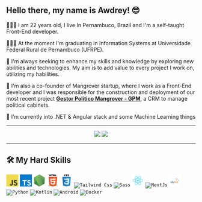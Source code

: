 ## Hello there, my name is <strong>Awdrey!</strong> 😎


👨🏽‍💻 I am 22 years old, I live In Pernambuco, Brazil and I'm a self-taught Front-End developer.

👨🏽‍🎓 At the moment I'm graduating in Information Systems at Universidade Federal Rural de Pernambuco (UFRPE).

🚀 I'm always seeking to enhance my skills and knowledge by exploring new abilities and technologies. My aim is to add value to every project I work on, utilizing my habilities.

🤖 I'm also a co-founder of Mangrover startup, where I work as a Front-End developer and I was responsible for the construction and deployment of our most recent project <a href="https://gpm.mangrover.com.br/login"><strong>Gestor Político Mangrover - GPM</strong></a>, a CRM to manage political cabinets.

🌱 I’m currently into .NET & Angular stack and some Machine Learning things

---

<div align="center">
  <img height="180em" src="https://github-readme-stats.vercel.app/api?username=AwdreyCandido&show_icons=true&theme=transparent&include_all_commits=true&count_private=true"/>
  <img height="180em" src="https://github-readme-stats.vercel.app/api/top-langs/?username=AwdreyCandido&layout=compact&langs_count=7&theme=transparent"/>
</div>

---

## 🛠️ My Hard Skills

<code><img height="32" src="https://raw.githubusercontent.com/github/explore/80688e429a7d4ef2fca1e82350fe8e3517d3494d/topics/javascript/javascript.png" alt="Javascript"/></code>
<code><img height="32" src="https://raw.githubusercontent.com/github/explore/80688e429a7d4ef2fca1e82350fe8e3517d3494d/topics/typescript/typescript.png" alt="Typescript"/></code>
<code><img height="32" src="https://raw.githubusercontent.com/github/explore/80688e429a7d4ef2fca1e82350fe8e3517d3494d/topics/nodejs/nodejs.png" alt="Nodejs"/></code>
<code><img height="32" src="https://raw.githubusercontent.com/github/explore/80688e429a7d4ef2fca1e82350fe8e3517d3494d/topics/html/html.png" alt="HTML5"/></code>
<code><img height="32" src="https://raw.githubusercontent.com/github/explore/80688e429a7d4ef2fca1e82350fe8e3517d3494d/topics/css/css.png" alt="CSS"/></code>
<code><img height="32" src="https://cdn.icon-icons.com/icons2/2107/PNG/512/file_type_tailwind_icon_130128.png" alt="Tailwind Css"/></code>
<code><img height="32" src="https://cdn.icon-icons.com/icons2/2107/PNG/512/file_type_sass_icon_130182.png" alt="Sass"/></code>
<code><img height="32" src="https://raw.githubusercontent.com/github/explore/80688e429a7d4ef2fca1e82350fe8e3517d3494d/topics/react/react.png" alt="React"/></code>
<code><img height="32" src="https://cdn.icon-icons.com/icons2/2148/PNG/512/nextjs_icon_132160.png" alt="NextJs"/></code>
<code><img height="32" src="https://raw.githubusercontent.com/github/explore/80688e429a7d4ef2fca1e82350fe8e3517d3494d/topics/mysql/mysql.png" alt="MySQL"/></code>
<code><img height="32" src="https://cdn.icon-icons.com/icons2/2107/PNG/512/file_type_python_icon_130221.png" alt="Python"/></code>
<code><img height="32" src="https://cdn.icon-icons.com/icons2/2107/PNG/512/file_type_kotlin_icon_130487.png" alt="Kotlin"/></code>
<code><img height="32" src="https://cdn.icon-icons.com/icons2/836/PNG/512/Android_icon-icons.com_66772.png" alt="Android"/></code>
<code><img height="32" src="https://cdn.icon-icons.com/icons2/2107/PNG/512/file_type_docker_icon_130643.png" alt="Docker"/></code>



